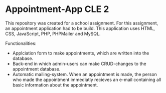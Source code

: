 # Appointment-App CLE 2

This repository was created for a school assignment. For this assignment, an appointment application had to be build. 
This application uses HTML, CSS, JavaScript, PHP, PHPMailer and MySQL.

Functionalities:
- Applciation form to make appointments, which are written into the database.
- Back-end in which admin-users can make CRUD-changes to the appointment database.
- Automatic mailing-system. When an appointment is made, the person who made the appointment immediatly recieves an e-mail containing all     basic information about the appointment.  
